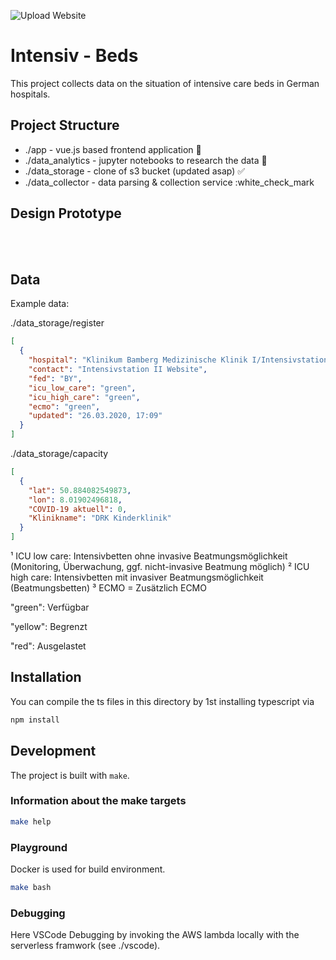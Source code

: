 ![Upload Website](https://github.com/marc101101/intensiv-betten/workflows/Upload%20Website/badge.svg?branch=master)

# Intensiv - Beds

This project collects data on the situation of intensive care beds in German hospitals.

## Project Structure

- ./app - vue.js based frontend application :construction:
- ./data_analytics - jupyter notebooks to research the data :construction:
- ./data_storage - clone of s3 bucket (updated asap) :white_check_mark:
- ./data_collector - data parsing & collection service :white_check_mark 

## Design Prototype 

<a>
<img align="left" src="https://i.imgur.com/AfINK1E.png" alt="" />
</a><br><br>

## Data

Example data:

./data_storage/register

```json
[
  {
    "hospital": "Klinikum Bamberg Medizinische Klinik I/Intensivstation II, Medizinische Klinik I, Buger Straße 80, 96049 Bamberg",
    "contact": "Intensivstation II Website",
    "fed": "BY",
    "icu_low_care": "green",
    "icu_high_care": "green",
    "ecmo": "green",
    "updated": "26.03.2020, 17:09"
  }
]
```

./data_storage/capacity

```json
[
  {
    "lat": 50.884082549873,
    "lon": 8.01902496818,
    "COVID-19 aktuell": 0,
    "Klinikname": "DRK Kinderklinik"
  }
]
```

¹ ICU low care: Intensivbetten ohne invasive Beatmungsmöglichkeit (Monitoring, Überwachung, ggf. nicht-invasive Beatmung möglich)
² ICU high care: Intensivbetten mit invasiver Beatmungsmöglichkeit (Beatmungsbetten)
³ ECMO = Zusätzlich ECMO

"green": Verfügbar

"yellow": Begrenzt

"red": Ausgelastet

## Installation

You can compile the ts files in this directory by 1st installing typescript via

```bash
npm install
```

## Development

The project is built with `make`.

### Information about the make targets

```bash
make help
```

### Playground

Docker is used for build environment.

```bash
make bash
```

### Debugging

Here VSCode Debugging by invoking the AWS lambda locally with the serverless framwork (see ./vscode).

